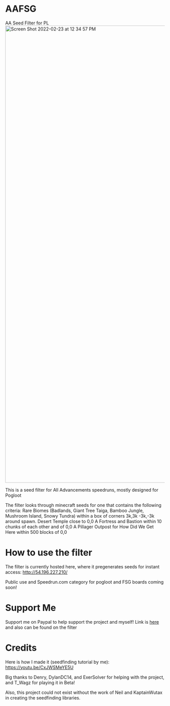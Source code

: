 # AAFSG
AA Seed Filter for PL
<img width="1440" alt="Screen Shot 2022-02-23 at 12 34 57 PM" src="https://user-images.githubusercontent.com/71165067/155404781-acd0487b-11e0-4016-ac0a-a69ba895b0a3.png">

This is a seed filter for All Advancements speedruns, mostly designed for Pogloot

The filter looks through minecraft seeds for one that contains the following criteria:
Rare Biomes (Badlands, Giant Tree Taiga, Bamboo Jungle, Mushroom Island, Snowy Tundra) within a box of corners 3k,3k -3k,-3k around spawn.
Desert Temple close to 0,0
A Fortress and Bastion within 10 chunks of each other and of 0,0
A Pillager Outpost for How Did We Get Here within 500 blocks of 0,0

# How to use the filter

The filter is currently hosted here, where it pregenerates seeds for instant access: http://54.196.227.210/

Public use and Speedrun.com category for pogloot and FSG boards coming soon!

# Support Me

Support me on Paypal to help support the project and myself! Link is [here](https://www.paypal.com/donate?hosted_button_id=YHS2HDH2G4K62) and also can be found on the filter

# Credits

Here is how I made it (seedfinding tutorial by me): https://youtu.be/CxJWSMeYE5U


Big thanks to Denry, DylanDC14, and ExerSolver for helping with the project, and T_Wagz for playing it in Beta!

Also, this project could not exist without the work of Neil and KaptainWutax in creating the seedfinding libraries.

